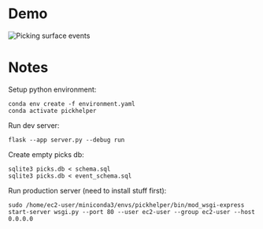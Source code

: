 # Demo #

![Picking surface events](./pickhelper_demo_short.gif)

# Notes #

Setup python environment:
``` shell
conda env create -f environment.yaml
conda activate pickhelper
```

Run dev server:
``` shell
flask --app server.py --debug run
```

Create empty picks db:
```shell
sqlite3 picks.db < schema.sql
sqlite3 picks.db < event_schema.sql
```

Run production server (need to install stuff first):
```shell
sudo /home/ec2-user/miniconda3/envs/pickhelper/bin/mod_wsgi-express start-server wsgi.py --port 80 --user ec2-user --group ec2-user --host 0.0.0.0
```
